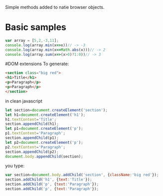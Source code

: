 Simple methods added to natie browser objects.
# Basic samples
``` javascript
var array = [5,2,-3,11];
console.log(array.min(x=>x))// -> -3
console.log(array.min(x=>Math.abs(x)))// -> 2
console.log(array.sum(x=>(x>0)?1:0))// -> 3
```

#DOM extensions
To generate:
``` HTML
<section class="big red">
<h1>Title</h1>
<p>Paragraph</p>
<p>Paragraph</p>
</section>
```

in clean javascript

``` javascript
let section=document.createElement('section');
let h1=document.createElement('h1');
h1.textContent='Title';
section.appendChild(h1);
let p1=document.createElement('p');
p1.textContent='Paragraph';
section.appendChild(p1);
let p2=document.createElement('p');
p2.textContent='Paragraph';
section.appendChild(p2);
document.body.appendChild(section);
```
you type:
```javascript
var section=document.body.addChild('section', {className:'big red'});
section.addChild('h1', {text:'Title'});
section.addChild('p', {text:'Paragraph'});
section.addChild('p', {text:'Paragraph'});
```